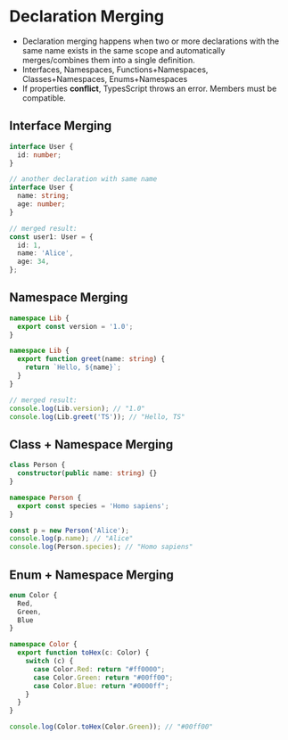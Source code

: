# Declaration Merging

- Declaration merging happens when two or more declarations with the same name exists in the same scope and automatically merges/combines them into a single definition.
- Interfaces, Namespaces, Functions+Namespaces, Classes+Namespaces, Enums+Namespaces
- If properties **conflict**, TypesScript throws an error. Members must be compatible.

## Interface Merging

```ts
interface User {
  id: number;
}

// another declaration with same name
interface User {
  name: string;
  age: number;
}

// merged result:
const user1: User = {
  id: 1,
  name: 'Alice',
  age: 34,
};
```

## Namespace Merging

```ts
namespace Lib {
  export const version = '1.0';
}

namespace Lib {
  export function greet(name: string) {
    return `Hello, ${name}`;
  }
}

// merged result:
console.log(Lib.version); // "1.0"
console.log(Lib.greet('TS')); // "Hello, TS"
```

## Class + Namespace Merging

```ts
class Person {
  constructor(public name: string) {}
}

namespace Person {
  export const species = 'Homo sapiens';
}

const p = new Person('Alice');
console.log(p.name); // "Alice"
console.log(Person.species); // "Homo sapiens"
```

## Enum + Namespace Merging
```ts
enum Color {
  Red,
  Green,
  Blue
}

namespace Color {
  export function toHex(c: Color) {
    switch (c) {
      case Color.Red: return "#ff0000";
      case Color.Green: return "#00ff00";
      case Color.Blue: return "#0000ff";
    }
  }
}

console.log(Color.toHex(Color.Green)); // "#00ff00"
```

